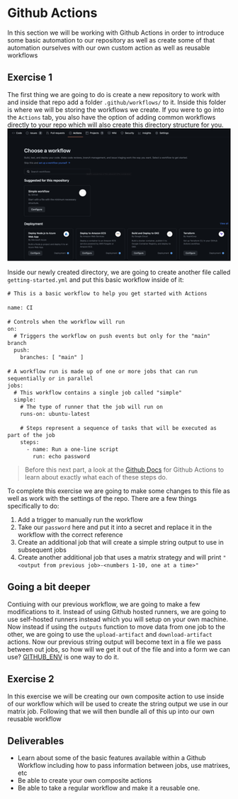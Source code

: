 # Github Actions

 In this section we will be working with Github Actions in order to introduce some basic automation to our repository as well as create some of that automation ourselves with our own custom action as well as reusable workflows

## Exercise 1

 The first thing we are going to do is create a new repository to work with and inside that repo add a folder `.github/workflows/` to it. Inside this folder is where we will be storing the workflows we create. If you were to go into the `Actions` tab, you also have the option of adding common workflows directly to your repo which will also create this directory structure for you.
![Getting started with Github Actions](img9/getting-started.png ':size=912x162')

Inside our newly created directory, we are going to create another file called `getting-started.yml` and put this basic workflow inside of it:
```
# This is a basic workflow to help you get started with Actions

name: CI

# Controls when the workflow will run
on:
  # Triggers the workflow on push events but only for the "main" branch
  push:
    branches: [ "main" ]

# A workflow run is made up of one or more jobs that can run sequentially or in parallel
jobs:
  # This workflow contains a single job called "simple"
  simple:
    # The type of runner that the job will run on
    runs-on: ubuntu-latest

    # Steps represent a sequence of tasks that will be executed as part of the job
    steps:
      - name: Run a one-line script
        run: echo password
```
> Before this next part, a look at the [Github Docs](https://docs.github.com/en/actions/learn-github-actions/understanding-github-actions) for Github Actions to learn about exactly what each of these steps do.

To complete this exercise we are going to make some changes to this file as well as work with the settings of the repo. There are a few things specifically to do:
  1. Add a trigger to manually run the workflow
  2. Take our `password` here and put it into a secret and replace it in the workflow with the correct reference
  3. Create an additional job that will create a simple string output to use in subsequent jobs
  4. Create another additional job that uses a matrix strategy and will print `"<output from previous job>-<numbers 1-10, one at a time>"`

## Going a bit deeper
 Contiuing with our previous workflow, we are going to make a few modifications to it.  Instead of using Github hosted runners, we are going to use self-hosted runners instead which you will setup on your own machine.  Now instead if using the `outputs` function to move data from one job to the other, we are going to use the `upload-artifact` and `download-artifact` actions. Now our previous string output will become text in a file we pass between out jobs, so how will we get it out of the file and into a form we can use? [GITHUB_ENV](https://docs.github.com/en/actions/using-workflows/workflow-commands-for-github-actions#setting-an-environment-variable) is one way to do it.

## Exercise 2

 In this exercise we will be creating our own composite action to use inside of our workflow which will be used to create the string output we use in our matrix job. Following that we will then bundle all of this up into our own reusable workflow

## Deliverables

- Learn about some of the basic features available within a Github Workflow including how to pass information between jobs, use matrixes, etc
- Be able to create your own composite actions
- Be able to take a regular workflow and make it a reusable one.
